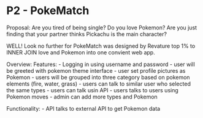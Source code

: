 # P2 - PokeMatch

Proposal: 
  Are you tired of being single? 
  Do you love Pokemon? 
  Are you just finding that your partner thinks Pickachu is the main character?
  
  WELL! Look no further for PokeMatch was designed by Revature top 1% to INNER JOIN love and Pokemon into one convient web app.
   
Overview:
  Features:
    - Logging in using username and password
    - user will be greeted with pokemon theme interface
    - user set profile pictures as Pokemon
    - users will be grouped into three category based on pokemon elements (fire, water, grass)
    - users can talk to similar user who selected the same types
    - users can talk usin API
    - users talks to users using Pokemon moves
    - admin can add more types and Pokemon

  Functionality:
    - API talks to external API to get Pokemon data
